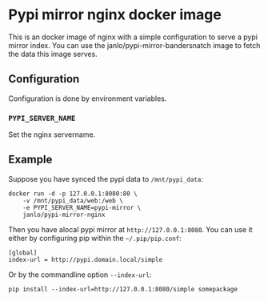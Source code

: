 Pypi mirror nginx docker image
==============================

This is an docker image of nginx with a simple configuration
to serve a pypi mirror index. You can use the 
janlo/pypi-mirror-bandersnatch image to fetch the data this
image serves.

## Configuration

Configuration is done by environment variables.

### `PYPI_SERVER_NAME`

Set the nginx servername.


## Example

Suppose you have synced the pypi data to `/mnt/pypi_data`:

    docker run -d -p 127.0.0.1:8080:80 \
    	-v /mnt/pypi_data/web:/web \
    	-e PYPI_SERVER_NAME=pypi-mirror \
    	janlo/pypi-mirror-nginx

Then you have alocal pypi mirror at `http://127.0.0.1:8080`.
You can use it either by configuring pip within the `~/.pip/pip.conf`:

    [global]
    index-url = http://pypi.domain.local/simple

Or by the commandline option `--index-url`:

    pip install --index-url=http://127.0.0.1:8080/simple somepackage
